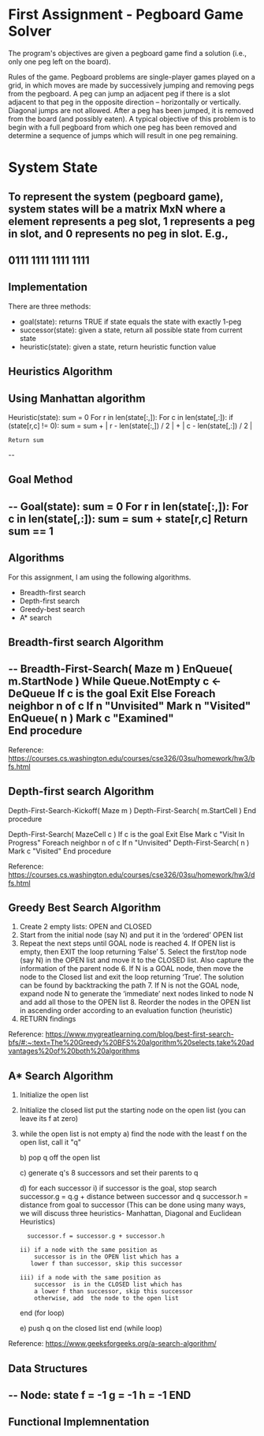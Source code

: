 # First Assignment - Pegboard Game Solver 
The program's objectives are given a pegboard game find a solution (i.e., only one peg left on the board). 

Rules of the game. Pegboard problems are single-player games played on a grid, in which moves are made by successively jumping and removing pegs from the pegboard. A peg can jump an adjacent peg if there is a slot adjacent to that peg in the opposite direction – horizontally or vertically. Diagonal jumps are not allowed. After a peg has been jumped, it is removed from the board (and possibly eaten). A typical objective of this problem is to begin with a full pegboard from which one peg has been removed and determine a sequence of jumps which will result in one peg remaining. 

# System State
To represent the system (pegboard game), system states will be a matrix MxN where a element represents a peg slot, 1 represents a peg in slot, and 0 represents no peg in slot. E.g., 
--
0111
1111
1111
1111
--

## Implementation
There are three methods: 
- goal(state): returns TRUE if state equals the state with exactly 1-peg
- successor(state): given a state, return all possible state from current state 
- heuristic(state): given a state, return heuristic function value

## Heuristics Algorithm
Using Manhattan algorithm
--
Heuristic(state):
    sum = 0
    For r in len(state[:,]):
        For c in len(state[,:]):
            if (state[r,c] != 0):
                sum = sum + | r - len(state[:,]) / 2 | + | c - len(state[,:]) / 2 |

    Return sum  
--

## Goal Method
--
Goal(state):
    sum = 0
    For r in len(state[:,]):
        For c in len(state[,:]):
            sum = sum + state[r,c] 
    Return sum == 1 
--

## Algorithms
For this assignment, I am using the following algorithms. 
- Breadth-first search
- Depth-first search
- Greedy-best search
- A* search

## Breadth-first search Algorithm
--
Breadth-First-Search( Maze m )
    EnQueue( m.StartNode )
    While Queue.NotEmpty 
        c <- DeQueue
        If c is the goal
            Exit
        Else
            Foreach neighbor n of c
                If n "Unvisited"
                    Mark n "Visited"                    
                    EnQueue( n )
            Mark c "Examined"                    
End procedure
--

Reference: https://courses.cs.washington.edu/courses/cse326/03su/homework/hw3/bfs.html 

## Depth-first search Algorithm
Depth-First-Search-Kickoff( Maze m )
    Depth-First-Search( m.StartCell )
End procedure

Depth-First-Search( MazeCell c )
    If c is the goal
        Exit
    Else
        Mark c "Visit In Progress"
        Foreach neighbor n of c
            If n "Unvisited"
                Depth-First-Search( n )
        Mark c "Visited"
End procedure

Reference: https://courses.cs.washington.edu/courses/cse326/03su/homework/hw3/dfs.html 

## Greedy Best Search Algorithm
1. Create 2 empty lists: OPEN and CLOSED
2. Start from the initial node (say N) and put it in the ‘ordered’ OPEN list
3. Repeat the next steps until GOAL node is reached
    4. If OPEN list is empty, then EXIT the loop returning ‘False’
    5. Select the first/top node (say N) in the OPEN list and move it to the CLOSED list. Also capture the information of the parent node
    6. If N is a GOAL node, then move the node to the Closed list and exit the loop returning ‘True’. The solution can be found by backtracking the path
    7. If N is not the GOAL node, expand node N to generate the ‘immediate’ next nodes linked to node N and add all those to the OPEN list
    8. Reorder the nodes in the OPEN list in ascending order according to an evaluation function (heuristic)
7. RETURN findings

Reference: https://www.mygreatlearning.com/blog/best-first-search-bfs/#:~:text=The%20Greedy%20BFS%20algorithm%20selects,take%20advantages%20of%20both%20algorithms

## A* Search Algorithm
1.  Initialize the open list
2.  Initialize the closed list
    put the starting node on the open 
    list (you can leave its f at zero)

3.  while the open list is not empty
    a) find the node with the least f on 
       the open list, call it "q"

    b) pop q off the open list
  
    c) generate q's 8 successors and set their 
       parents to q
   
    d) for each successor
        i) if successor is the goal, stop search
          successor.g = q.g + distance between 
                              successor and q
          successor.h = distance from goal to 
          successor (This can be done using many 
          ways, we will discuss three heuristics- 
          Manhattan, Diagonal and Euclidean 
          Heuristics)
          
          successor.f = successor.g + successor.h

        ii) if a node with the same position as 
            successor is in the OPEN list which has a 
           lower f than successor, skip this successor

        iii) if a node with the same position as 
            successor  is in the CLOSED list which has
            a lower f than successor, skip this successor
            otherwise, add  the node to the open list
     end (for loop)
  
    e) push q on the closed list
    end (while loop) 

Reference: https://www.geeksforgeeks.org/a-search-algorithm/ 

## Data Structures
--
Node:
    state
    f = -1
    g = -1
    h = -1
END
--

## Functional Implemnentation

